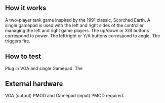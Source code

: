 ## How it works

A two-player tank game inspired by the 1991 classic, Scorched Earth. A single gamepad is used with the left and right sides of the controller managing the left and right game players. The up/down or X/B buttons correspond to power. The left/right or Y/A buttons correspond to angle. The triggers fire.

## How to test

Plug in VGA and single Gamepad. The 

## External hardware

VGA (output) PMOD and Gamepad (input) PMOD required.
